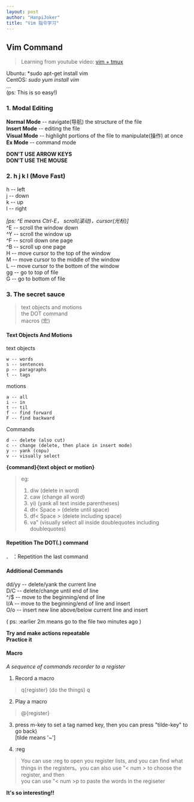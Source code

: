 ```yaml
---
layout: post
author: "HanpiJoker"
title: "Vim 指令学习"
---
```


## Vim Command
> Learning from youtube video: [vim + tmux](https://www.youtube.com/watch?v=5r6yzFEXajQ)

Ubuntu: *sudo apt-get install vim  
CentOS: *sudo yum install vim*  
...  
(ps: This is so easy!)

### 1. Modal Editing

**Normal Mode** -- navigate(导航) the structure of the file  
**Insert Mode** -- editing the file  
**Visual Mode** -- highlight portions of the file to manipulate(操作) at once  
**Ex Mode**     -- command mode  

**DON'T USE ARROW KEYS**  
**DON'T USE THE MOUSE**  

### 2. h j k l (Move Fast)
h -- left  
j -- down  
k -- up  
l -- right  

*[ps: ^E means Ctrl-E， scroll(滚动)，cursor(光标)]*  
^E -- scroll the window down  
^Y -- scroll the window up  
^F -- scroll down one page  
^B -- scroll up one page  
H  -- move cursor to the top of the window  
M  -- move cursor to the middle of the window  
L  -- move cursor to the bottom of the window  
gg -- go to top of file  
G  -- go to bottom of file  

### 3. The secret sauce
> text objects and motions  
> the DOT command  
> macros (宏)  

#### Text Objects And Motions

text objects

    w -- words
    s -- sentences
    p -- paragraphs
    t -- tags 

motions

    a -- all
    i -- in
    t -- til
    f -- find forward
    F -- find backward

Commands

    d -- delete (also cut)
    c -- change (delete, then place in insert mode)
    y -- yank (copu)
    v -- visually select

**{command}{text object or motion}**
> eg:
>   1. diw (delete in word)
>   2. caw (change all word)
>   3. yi) (yank all text inside parentheses)
>   4. dt< Space >  (delete until space)
>   5. df< Space >  (delete including space)
>   6. va" (visually select all inside doublequotes including doublequotes)


#### Repetition The DOT(.) command
**.** &#160; ：Repetition the last command

#### Additional Commands
dd/yy -- delete/yank the current line  
D/C   -- delete/change until end of line  
^/$   -- move to the beginning/end of line  
I/A   -- move to the beginning/end of line and insert  
O/o   -- insert new line above/below current line and insert  

( ps: :earlier 2m means go to the file two minutes ago )  

**Try and make actions repeatable**  
**Practice it**  

#### Macro
*A sequence of commands recorder to a register*
1. Record a macro
> q{register}
> (do the things)
> q
2. Play a macro
> @{register}

3. press m-key to set a tag named key, then you can press "tilde-key" to go back)  
[tilde means '~']

4. :reg  
> You can use :reg to open you register lists, and you can find what things 
> in the registers。you can also use "< num > to choose the register, and then  
> you can use "< num >p to paste the words in the regiseter 

**It's so interesting!!** 

